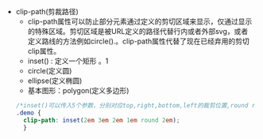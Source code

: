 - clip-path(剪裁路径)
    + clip-path属性可以防止部分元素通过定义的剪切区域来显示，仅通过显示的特殊区域。剪切区域是被URL定义的路径代替行内或者外部svg，或者定义路线的方法例如circle().。clip-path属性代替了现在已经弃用的剪切 clip属性。
    + inset() : 定义一个矩形 。1
    + circle(定义圆)
    + ellipse(定义椭圆)
    + 基本图形：polygon(定义多边形)
    ```css
    /*inset()可以传入5个参数，分别对应top,right,bottom,left的裁剪位置,round radius（可选，圆角）*/
    .demo {
      clip-path: inset(2em 3em 2em 1em round 2em);
      }
    ```